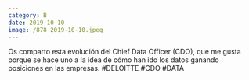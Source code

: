 ```yaml
--- 
category: B 
date: 2019-10-10 
image: /878_2019-10-10.jpeg 
--- 
```


Os comparto esta evolución del Chief Data Officer (CDO), que me gusta porque se hace uno a la idea de cómo han ido los datos ganando posiciones en las empresas. #DELOITTE #CDO #DATA
